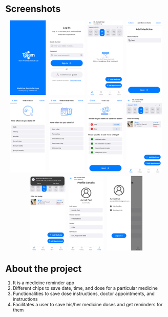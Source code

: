 # Screenshots

<div style="display: flex; justify-content: center; gap: 10px;">
  <img src="src/assets/screenshots/Medinok_Screenshot_01.png" alt="Screenshot 1" width="22%">
  <img src="src/assets/screenshots/Medinok_Screenshot_02.png" alt="Screenshot 2" width="22%">
  <img src="src/assets/screenshots/Medinok_Screenshot_03.png" alt="Screenshot 3" width="22%">
  <img src="src/assets/screenshots/Medinok_Screenshot_04.png" alt="Screenshot 4" width="22%">
</div>

<div style="display: flex; justify-content: center; gap: 10px; margin-top: 10px;">
  <img src="src/assets/screenshots/Medinok_Screenshot_05.png" alt="Screenshot 5" width="22%">
  <img src="src/assets/screenshots/Medinok_Screenshot_06.png" alt="Screenshot 6" width="22%">
  <img src="src/assets/screenshots/Medinok_Screenshot_07.png" alt="Screenshot 6" width="22%">
  <img src="src/assets/screenshots/Medinok_Screenshot_08.png" alt="Screenshot 6" width="22%">
</div>

<div style="display: flex; justify-content: center; gap: 10px; margin-top: 10px;">
  <img src="src/assets/screenshots/Medinok_Screenshot_09.png" alt="Screenshot 5" width="22%">
  <img src="src/assets/screenshots/Medinok_Screenshot_10.png" alt="Screenshot 6" width="22%">
  <img src="src/assets/screenshots/Medinok_Screenshot_11.png" alt="Screenshot 6" width="22%">
</div>

# About the project
1. It is a medicine reminder app 
2. Different chips to save date, time, and dose for a particular medicine
3. Functionalities to save dose instructions, doctor appointments, and instructions
4. Facilitates a user to save his/her medicine doses and get reminders for them















